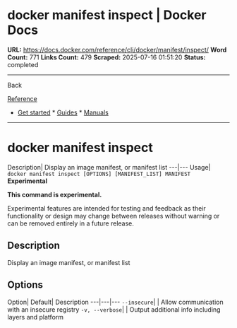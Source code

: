 # docker manifest inspect | Docker Docs

**URL:** https://docs.docker.com/reference/cli/docker/manifest/inspect/
**Word Count:** 771
**Links Count:** 479
**Scraped:** 2025-07-16 01:51:20
**Status:** completed

---

Back

[Reference](https://docs.docker.com/reference/)

  * [Get started](https://docs.docker.com/get-started/)   * [Guides](https://docs.docker.com/guides/)   * [Manuals](https://docs.docker.com/manuals/)

* * *

# docker manifest inspect

Description| Display an image manifest, or manifest list   ---|---   Usage| `docker manifest inspect [OPTIONS] [MANIFEST_LIST] MANIFEST`      **Experimental**

**This command is experimental.**

Experimental features are intended for testing and feedback as their functionality or design may change between releases without warning or can be removed entirely in a future release.

## Description

Display an image manifest, or manifest list

## Options

Option| Default| Description   ---|---|---   `--insecure`| | Allow communication with an insecure registry   `-v, --verbose`| | Output additional info including layers and platform
